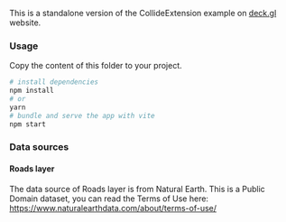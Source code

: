 This is a standalone version of the CollideExtension example on [deck.gl](http://deck.gl) website.

### Usage

Copy the content of this folder to your project. 

```bash
# install dependencies
npm install
# or
yarn
# bundle and serve the app with vite
npm start
```

### Data sources

#### Roads layer

The data source of Roads layer is from Natural Earth. This is a Public Domain dataset, you can read the Terms of Use here: https://www.naturalearthdata.com/about/terms-of-use/

